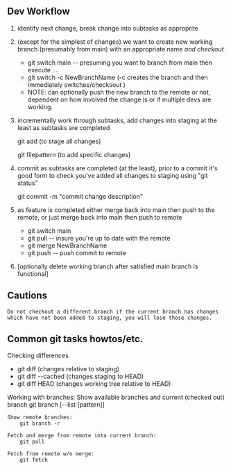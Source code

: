 

## Dev Workflow
1. identify next change, break change into subtasks as approprite
2. (except for the simplest of changes) we want to create new working branch (presumably from main) with an appropriate name *and checkout*
   * git switch main  -- presuming you want to branch from main then execute ...
   * git switch -c NewBranchName (-c creates the branch and then immediately switches/checksout )
   * NOTE: can optionally push the new branch to the remote or not, dependent on how involved the change is or if multiple devs are working.
   
4. incrementally work through subtasks, add changes into staging at the least as subtasks are completed

    git add (to stage all changes)
	
	git filepattern (to add specific changes)	
3.	commit as subtasks are completed (at the least), prior to a commit it's good form to check you've added all changes to staging using "git status"
  
    git commit -m "commit change description"
3.	as feature is completed either merge back into main then push to the remote, or just merge back into main then push to remote

     * git switch main 
     * git pull -- insure you're up to date with the remote
     * git merge NewBranchName
     * git push -- push commit to remote
   
3. [optionally delete working branch after satisfied main branch is functional]

## Cautions
	Do not checkout a different branch if the current branch has changes which have not been added to staging, you will lose those changes.
	
## Common git tasks howtos/etc.

Checking differences
   * git diff		(changes relative to staging)
   * git diff --cached    (changes staging to HEAD)
   * git diff HEAD	(changes working tree relative to HEAD)

Working with branches:
	Show available branches and current (checked out) branch
		git branch [--list [pattern]]

	Show remote branches:
		git branch -r

	Fetch and merge from remote into current branch:
		git pull

	Fetch from remote w/o merge:
		git fetch
	
